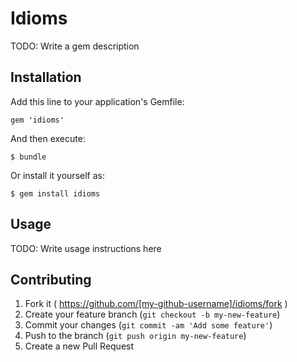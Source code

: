 # Idioms

TODO: Write a gem description

## Installation

Add this line to your application's Gemfile:

    gem 'idioms'

And then execute:

    $ bundle

Or install it yourself as:

    $ gem install idioms

## Usage

TODO: Write usage instructions here

## Contributing

1. Fork it ( https://github.com/[my-github-username]/idioms/fork )
2. Create your feature branch (`git checkout -b my-new-feature`)
3. Commit your changes (`git commit -am 'Add some feature'`)
4. Push to the branch (`git push origin my-new-feature`)
5. Create a new Pull Request

